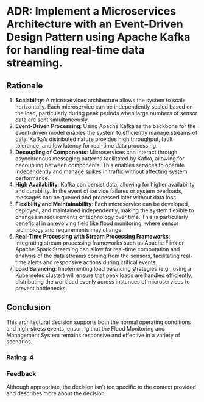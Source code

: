 # ADR: Implement a Microservices Architecture with an Event-Driven Design Pattern using Apache Kafka for handling real-time data streaming.

## Rationale

1. **Scalability**: A microservices architecture allows the system to scale horizontally. Each microservice can be independently scaled based on the load, particularly during peak periods when large numbers of sensor data are sent simultaneously.
2. **Event-Driven Processing**: Using Apache Kafka as the backbone for the event-driven model enables the system to efficiently manage streams of data. Kafka’s distributed nature provides high throughput, fault tolerance, and low latency for real-time data processing.
3. **Decoupling of Components**: Microservices can interact through asynchronous messaging patterns facilitated by Kafka, allowing for decoupling between components. This enables services to operate independently and manage spikes in traffic without affecting system performance.
4. **High Availability**: Kafka can persist data, allowing for higher availability and durability. In the event of service failures or system overloads, messages can be queued and processed later without data loss.
5. **Flexibility and Maintainability**: Each microservice can be developed, deployed, and maintained independently, making the system flexible to changes in requirements or technology over time. This is particularly beneficial in an evolving field like flood monitoring, where sensor technology and requirements may change.
6. **Real-Time Processing with Stream Processing Frameworks**: Integrating stream processing frameworks such as Apache Flink or Apache Spark Streaming can allow for real-time computation and analysis of the data streams coming from the sensors, facilitating real-time alerts and responsive actions during critical events.
7. **Load Balancing**: Implementing load balancing strategies (e.g., using a Kubernetes cluster) will ensure that peak loads are handled efficiently, distributing the workload evenly across instances of microservices to prevent bottlenecks.

## Conclusion
This architectural decision supports both the normal operating conditions and high-stress events, ensuring that the Flood Monitoring and Management System remains responsive and effective in a variety of scenarios.

### Rating: 4
### Feedback
Although appropriate, the decision isn’t too specific to the context provided and describes more about the decision.
